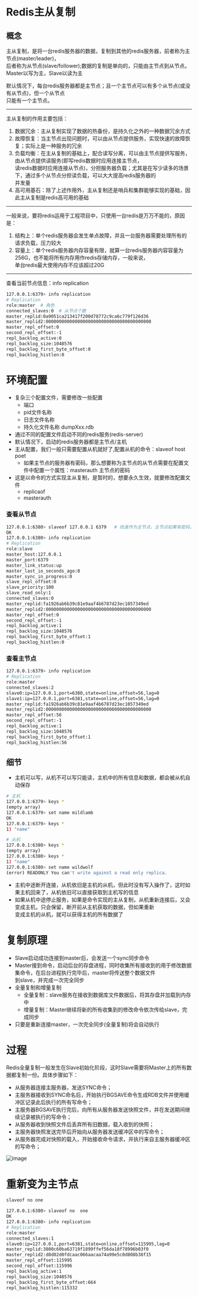 # Redis主从复制
## 概念
主从复制，是将一台redis服务器的数据，复制到其他的redis服务器，前者称为主节点(master/leader)，  
后者称为从节点(slave/follower);数据的复制是单向的，只能由主节点到从节点。Master以写为主，Slave以读为主  

默认情况下，每台redis服务器都是主节点；且一个主节点可以有多个从节点(或没有从节点)，但一个从节点  
只能有一个主节点。  
____
主从复制的作用主要包括：  
1. 数据冗余：主从复制实现了数据的热备份，是持久化之外的一种数据冗余方式
2. 故障恢复：当主节点出现问题时，可以由从节点提供服务，实现快速的故障恢复；实际上是一种服务的冗余
3. 负载均衡：在主从复制的基础上，配合读写分离，可以由主节点提供写服务，由从节点提供读服务(即写redis数据时应用连接主节点，  
读redis数据时应用连接从节点)，分担服务器负载；尤其是在写少读多的场景下，通过多个从节点分担读负载，可以大大提高redis服务器的  
并发量
4. 高可用基石：除了上述作用外，主从复制还是哨兵和集群能够实现的基础，因此主从复制是redis高可用的基础   
___ 

一般来说，要将redis运用于工程项目中，只使用一台redis是万万不能的，原因是：  
1. 结构上：单个redis服务器会发生单点故障，并且一台服务器需要处理所有的请求负载，压力较大
2. 容量上：单个redis服务器内存容量有限，就算一台redis服务器内容容量为256G，也不能将所有内存用作redis存储内存，一般来说，  
单台redis最大使用内存不应该超过20G
___

查看当前节点信息：info replication  
```bash
127.0.0.1:6379> info replication
# Replication
role:master  # 角色
connected_slaves:0  # 从节点个数
master_replid:0a9051ca213417f200d78772c9ca6c779f126d36
master_replid2:0000000000000000000000000000000000000000
master_repl_offset:0
second_repl_offset:-1
repl_backlog_active:0
repl_backlog_size:1048576
repl_backlog_first_byte_offset:0
repl_backlog_histlen:0
```


# 环境配置
- 复杂三个配置文件，需要修改一些配置
  - 端口
  - pid文件名称
  - 日志文件名称
  - 持久化文件名称 dumpXxx.rdb
- 通过不同的配置文件启动不同的redis服务(redis-server)
- 默认情况下，启动的redis服务器都是主节点/主机
- 主从配置，我们一般只需要配置从机就好了,配置从机的命令：slaveof host poet
  - 如果主节点的服务器有密码，那么想要称为主节点的从节点需要在配置文件中配置一个属性：masterauth 主节点的密码
- 这是以命令的方式实现主从复制，是暂时的，想要永久生效，就要修改配置文件
  - replicaof <masterip> <masterport>
  - masterauth <master-password>



### 查看从节点
```bash
127.0.0.1:6380> slaveof 127.0.0.1 6379   # 找谁作为主节点，主节点如果有密码，需要在从节点的配置文件中添加 masterauth 主节点密码
OK
127.0.0.1:6380> info replication
# Replication
role:slave
master_host:127.0.0.1
master_port:6379
master_link_status:up
master_last_io_seconds_ago:8
master_sync_in_progress:0
slave_repl_offset:0
slave_priority:100
slave_read_only:1
connected_slaves:0
master_replid:fa1926ab6b39c81e9aaf4b6787d23ec1057349ed
master_replid2:0000000000000000000000000000000000000000
master_repl_offset:0
second_repl_offset:-1
repl_backlog_active:1
repl_backlog_size:1048576
repl_backlog_first_byte_offset:1
repl_backlog_histlen:0
```
### 查看主节点
```bash
127.0.0.1:6379> info replication
# Replication
role:master
connected_slaves:2
slave0:ip=127.0.0.1,port=6380,state=online,offset=56,lag=0
slave1:ip=127.0.0.1,port=6381,state=online,offset=56,lag=0
master_replid:fa1926ab6b39c81e9aaf4b6787d23ec1057349ed
master_replid2:0000000000000000000000000000000000000000
master_repl_offset:56
second_repl_offset:-1
repl_backlog_active:1
repl_backlog_size:1048576
repl_backlog_first_byte_offset:1
repl_backlog_histlen:56
```

## 细节
- 主机可以写，从机不可以写只能读，主机中的所有信息和数据，都会被从机自动保存
```bash
# 主机
127.0.0.1:6379> keys *
(empty array)
127.0.0.1:6379> set name mildlamb
OK
127.0.0.1:6379> keys *
1) "name"
```
```bash
# 从机
127.0.0.1:6380> keys *
(empty array)
127.0.0.1:6380> keys *
1) "name"
127.0.0.1:6380> set name wildwolf
(error) READONLY You can't write against a read only replica.
```
- 主机中途断开连接，从机依旧是主机的从机，但此时没有写入操作了，这时如果主机回来了，从机依旧可以直接获取到主机写的信息
- 如果从机中途停止服务，如果是命令实现的主从复制，从机重新连接后，又会变成主机，只会保留，断开前从主机获取的数据，但如果重新  
变成主机的从机，就可以获得主机的所有数据了
  
# 复制原理
- Slave启动成功连接到master后，会发送一个sync同步命令
- Master接到命令，启动后台的存盘进程，同时收集所有接收到的用于修改数据集命令，在后台进程执行完毕后，master将传送整个数据文件  
到slave，并完成一次完全同步
- 全量复制和增量复制
  - 全量复制：slave服务在接收到数据库文件数据后，将其存盘并加载到内存中
  - 增量复制：Master继续将新的所有收集到的修改命令依次传给slave，完成同步
- 只要是重新连接master，一次完全同步(全量复制)将会自动执行
  
# 过程
Redis全量复制一般发生在Slave初始化阶段，这时Slave需要将Master上的所有数据都复制一份。具体步骤如下：   
- 从服务器连接主服务器，发送SYNC命令； 
- 主服务器接收到SYNC命名后，开始执行BGSAVE命令生成RDB文件并使用缓冲区记录此后执行的所有写命令； 
- 主服务器BGSAVE执行完后，向所有从服务器发送快照文件，并在发送期间继续记录被执行的写命令； 
- 从服务器收到快照文件后丢弃所有旧数据，载入收到的快照； 
- 主服务器快照发送完毕后开始向从服务器发送缓冲区中的写命令； 
- 从服务器完成对快照的载入，开始接收命令请求，并执行来自主服务器缓冲区的写命令；
  
![image](https://user-images.githubusercontent.com/92672384/160262478-c2ce7119-a2e8-4bff-b68d-adcbbb6ca65c.png)


# 重新变为主节点
```bash
slaveof no one
```
```bash
127.0.0.1:6380> slaveof no  one
OK
127.0.0.1:6380> info replication
# Replication
role:master
connected_slaves:1
slave0:ip=127.0.0.1,port=6381,state=online,offset=115995,lag=0
master_replid:3800c60ba63719f1899ffef56da18f78996b03f0
master_replid2:d8d02d0fdcaac066aacaa74a99e5c0d808b38f15
master_repl_offset:115995
second_repl_offset:115996
repl_backlog_active:1
repl_backlog_size:1048576
repl_backlog_first_byte_offset:664
repl_backlog_histlen:115332
```
